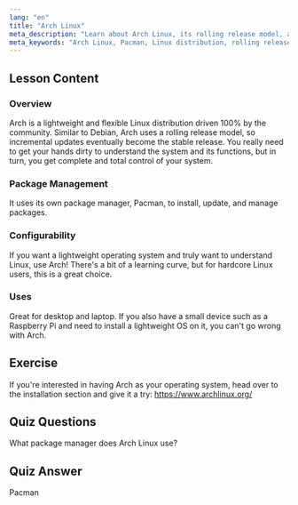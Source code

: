 ```yaml
---
lang: "en"
title: "Arch Linux"
meta_description: "Learn about Arch Linux, its rolling release model, and Pacman package manager. Understand why Arch is great for beginners and advanced users seeking control."
meta_keywords: "Arch Linux, Pacman, Linux distribution, rolling release, Linux tutorial, beginner guide, lightweight OS"
---
```


## Lesson Content

### Overview

Arch is a lightweight and flexible Linux distribution driven 100% by the community. Similar to Debian, Arch uses a rolling release model, so incremental updates eventually become the stable release. You really need to get your hands dirty to understand the system and its functions, but in turn, you get complete and total control of your system.

### Package Management

It uses its own package manager, Pacman, to install, update, and manage packages.

### Configurability

If you want a lightweight operating system and truly want to understand Linux, use Arch! There's a bit of a learning curve, but for hardcore Linux users, this is a great choice.

### Uses

Great for desktop and laptop. If you also have a small device such as a Raspberry Pi and need to install a lightweight OS on it, you can't go wrong with Arch.

## Exercise

If you're interested in having Arch as your operating system, head over to the installation section and give it a try: <https://www.archlinux.org/>

## Quiz Questions

What package manager does Arch Linux use?

## Quiz Answer

Pacman

